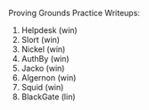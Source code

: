 Proving Grounds Practice Writeups:

1. Helpdesk (win)
2. Slort (win)
3. Nickel (win)
4. AuthBy (win)
5. Jacko (win)
6. Algernon (win)
7. Squid (win)
8. BlackGate (lin)
